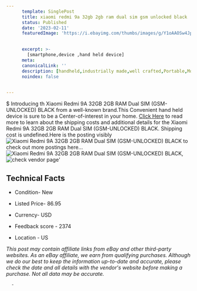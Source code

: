 ```yaml
---
      template: SinglePost
      title: xiaomi redmi 9a 32gb 2gb ram dual sim gsm unlocked black
      status: Published
      date: '2023-02-11'
      featuredImage: 'https://i.ebayimg.com/thumbs/images/g/Y1oAAOSw4JpjyGbo/s-l225.jpg'
       

      excerpt: >-
        [smartphone,device ,hand held device]
      meta:
      canonicalLink: ''
      description: [handheld,industrially made,well crafted,Portable,Mobile,Compact,Convenient,Lightweight,Maneuverable,Man-portable,Miniature,Carriable,Hand-held,Light,Holdable,Transportable,Mobile device,Pocket-sized,On-the-go,Wireless,Cordless,Compact size,Convenient size, smartphone,device ,hand held device]
      noindex: false
      

---
```

$
      Introducing th Xiaomi Redmi 9A 32GB 2GB RAM Dual SIM (GSM-UNLOCKED) BLACK from a well-known brand.This Convenient hand held device is sure to be a Center-of-interest in your home. [Click Here](https://www.ebay.com/itm/275631232263?hash=item402ce6d507%3Ag%3AY1oAAOSw4JpjyGbo&mkevt=1&mkcid=1&mkrid=711-53200-19255-0&campid=%253CePNCampaignId%253E&customid=%253CreferenceId%253E&toolid=10049) to read more to learn about the shipping costs and additional details for the Xiaomi Redmi 9A 32GB 2GB RAM Dual SIM (GSM-UNLOCKED) BLACK. Shipping cost is undefined.Here is the posting visibly ![Xiaomi Redmi 9A 32GB 2GB RAM Dual SIM (GSM-UNLOCKED) BLACK](https://i.ebayimg.com/thumbs/images/g/Y1oAAOSw4JpjyGbo/s-l225.jpg) to check out more postings here... ![Xiaomi Redmi 9A 32GB 2GB RAM Dual SIM (GSM-UNLOCKED) BLACK](https://i.ebayimg.com/images/g/Y1oAAOSw4JpjyGbo/s-l1200.jpg), ![check vendor page](https://origin-galleryplus.ebayimg.com/ws/web/275631232263_2_0_1/225x225.jpg,https://origin-galleryplus.ebayimg.com/ws/web/275631232263_3_0_1/225x225.jpg,https://origin-galleryplus.ebayimg.com/ws/web/275631232263_4_0_1/225x225.jpg,https://origin-galleryplus.ebayimg.com/ws/web/275631232263_5_0_1/225x225.jpg)'

      

 ## Technical Facts 



     
      

 - Condition- New 


      

 - Listed Price- 86.95 


      

 - Currency- USD 


      

 - Feedback score - 2374 


      

 - Location - US 


      
      

 *_This post may contain affiliate links from eBay and other third-party websites. As an eBay affiliate, we earn from qualifying purchases. Although we do our best to keep the information up-to-date and accurate, please check the date and all details with the vendor's website before making a purchase. Not all data may be accurate._*




      -
